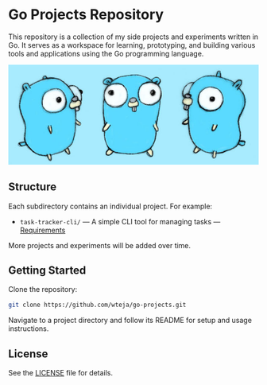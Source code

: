 # Go Projects Repository

This repository is a collection of my side projects and experiments written in Go. It serves as a workspace for learning, prototyping, and building various tools and applications using the Go programming language.

![Go Gopher](gopher.jpg)

## Structure

Each subdirectory contains an individual project. For example:

- `task-tracker-cli/` — A simple CLI tool for managing tasks — [Requirements](https://roadmap.sh/projects/task-tracker)

More projects and experiments will be added over time.

## Getting Started

Clone the repository:
```sh
git clone https://github.com/wteja/go-projects.git
```

Navigate to a project directory and follow its README for setup and usage instructions.

## License

See the [LICENSE](LICENSE) file for details.

